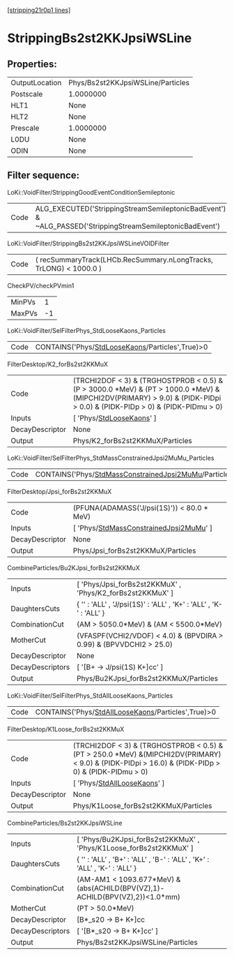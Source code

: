 [[stripping21r0p1 lines]](./stripping21r0p1-index)

# StrippingBs2st2KKJpsiWSLine

## Properties:

|                |                                   |
|----------------|-----------------------------------|
| OutputLocation | Phys/Bs2st2KKJpsiWSLine/Particles |
| Postscale      | 1.0000000                         |
| HLT1           | None                              |
| HLT2           | None                              |
| Prescale       | 1.0000000                         |
| L0DU           | None                              |
| ODIN           | None                              |

## Filter sequence:

LoKi::VoidFilter/StrippingGoodEventConditionSemileptonic

|      |                                                                                                          |
|------|----------------------------------------------------------------------------------------------------------|
| Code | ALG_EXECUTED('StrippingStreamSemileptonicBadEvent') & ~ALG_PASSED('StrippingStreamSemileptonicBadEvent') |

LoKi::VoidFilter/StrippingBs2st2KKJpsiWSLineVOIDFilter

|      |                                                                    |
|------|--------------------------------------------------------------------|
| Code | ( recSummaryTrack(LHCb.RecSummary.nLongTracks, TrLONG) \< 1000.0 ) |

CheckPV/checkPVmin1

|        |     |
|--------|-----|
| MinPVs | 1   |
| MaxPVs | -1  |

LoKi::VoidFilter/SelFilterPhys_StdLooseKaons_Particles

|      |                                                                                                     |
|------|-----------------------------------------------------------------------------------------------------|
| Code | CONTAINS('Phys/[StdLooseKaons](./stripping21r0p1-commonparticles-stdloosekaons)/Particles',True)\>0 |

FilterDesktop/K2_forBs2st2KKMuX

|                 |                                                                                                                                                                                 |
|-----------------|---------------------------------------------------------------------------------------------------------------------------------------------------------------------------------|
| Code            | (TRCHI2DOF \< 3) & (TRGHOSTPROB \< 0.5) & (P \> 3000.0 \*MeV) & (PT \> 1000.0 \*MeV) & (MIPCHI2DV(PRIMARY) \> 9.0) & (PIDK-PIDpi \> 0.0) & (PIDK-PIDp \> 0) & (PIDK-PIDmu \> 0) |
| Inputs          | [ 'Phys/[StdLooseKaons](./stripping21r0p1-commonparticles-stdloosekaons)' ]                                                                                                   |
| DecayDescriptor | None                                                                                                                                                                            |
| Output          | Phys/K2_forBs2st2KKMuX/Particles                                                                                                                                                |

LoKi::VoidFilter/SelFilterPhys_StdMassConstrainedJpsi2MuMu_Particles

|      |                                                                                                                                 |
|------|---------------------------------------------------------------------------------------------------------------------------------|
| Code | CONTAINS('Phys/[StdMassConstrainedJpsi2MuMu](./stripping21r0p1-commonparticles-stdmassconstrainedjpsi2mumu)/Particles',True)\>0 |

FilterDesktop/Jpsi_forBs2st2KKMuX

|                 |                                                                                                           |
|-----------------|-----------------------------------------------------------------------------------------------------------|
| Code            | (PFUNA(ADAMASS('J/psi(1S)')) \< 80.0 \* MeV)                                                              |
| Inputs          | [ 'Phys/[StdMassConstrainedJpsi2MuMu](./stripping21r0p1-commonparticles-stdmassconstrainedjpsi2mumu)' ] |
| DecayDescriptor | None                                                                                                      |
| Output          | Phys/Jpsi_forBs2st2KKMuX/Particles                                                                        |

CombineParticles/Bu2KJpsi_forBs2st2KKMuX

|                  |                                                                       |
|------------------|-----------------------------------------------------------------------|
| Inputs           | [ 'Phys/Jpsi_forBs2st2KKMuX' , 'Phys/K2_forBs2st2KKMuX' ]           |
| DaughtersCuts    | { '' : 'ALL' , 'J/psi(1S)' : 'ALL' , 'K+' : 'ALL' , 'K-' : 'ALL' }    |
| CombinationCut   | (AM \> 5050.0\*MeV) & (AM \< 5500.0\*MeV)                             |
| MotherCut        | (VFASPF(VCHI2/VDOF) \< 4.0) & (BPVDIRA \> 0.99) & (BPVVDCHI2 \> 25.0) |
| DecayDescriptor  | None                                                                  |
| DecayDescriptors | [ '[B+ -\> J/psi(1S) K+]cc' ]                                     |
| Output           | Phys/Bu2KJpsi_forBs2st2KKMuX/Particles                                |

LoKi::VoidFilter/SelFilterPhys_StdAllLooseKaons_Particles

|      |                                                                                                           |
|------|-----------------------------------------------------------------------------------------------------------|
| Code | CONTAINS('Phys/[StdAllLooseKaons](./stripping21r0p1-commonparticles-stdallloosekaons)/Particles',True)\>0 |

FilterDesktop/K1Loose_forBs2st2KKMuX

|                 |                                                                                                                                                          |
|-----------------|----------------------------------------------------------------------------------------------------------------------------------------------------------|
| Code            | (TRCHI2DOF \< 3) & (TRGHOSTPROB \< 0.5) & (PT \> 250.0 \*MeV) &(MIPCHI2DV(PRIMARY) \< 9.0) & (PIDK-PIDpi \> 16.0) & (PIDK-PIDp \> 0) & (PIDK-PIDmu \> 0) |
| Inputs          | [ 'Phys/[StdAllLooseKaons](./stripping21r0p1-commonparticles-stdallloosekaons)' ]                                                                      |
| DecayDescriptor | None                                                                                                                                                     |
| Output          | Phys/K1Loose_forBs2st2KKMuX/Particles                                                                                                                    |

CombineParticles/Bs2st2KKJpsiWSLine

|                  |                                                                                 |
|------------------|---------------------------------------------------------------------------------|
| Inputs           | [ 'Phys/Bu2KJpsi_forBs2st2KKMuX' , 'Phys/K1Loose_forBs2st2KKMuX' ]            |
| DaughtersCuts    | { '' : 'ALL' , 'B+' : 'ALL' , 'B-' : 'ALL' , 'K+' : 'ALL' , 'K-' : 'ALL' }      |
| CombinationCut   | (AM-AM1 \< 1093.677\*MeV) & (abs(ACHILD(BPV(VZ),1)-ACHILD(BPV(VZ),2))\<1.0\*mm) |
| MotherCut        | (PT \> 50.0\*MeV)                                                               |
| DecayDescriptor  | [B\*\_s20 -\> B+ K+]cc                                                        |
| DecayDescriptors | [ '[B\*\_s20 -\> B+ K+]cc' ]                                                |
| Output           | Phys/Bs2st2KKJpsiWSLine/Particles                                               |
